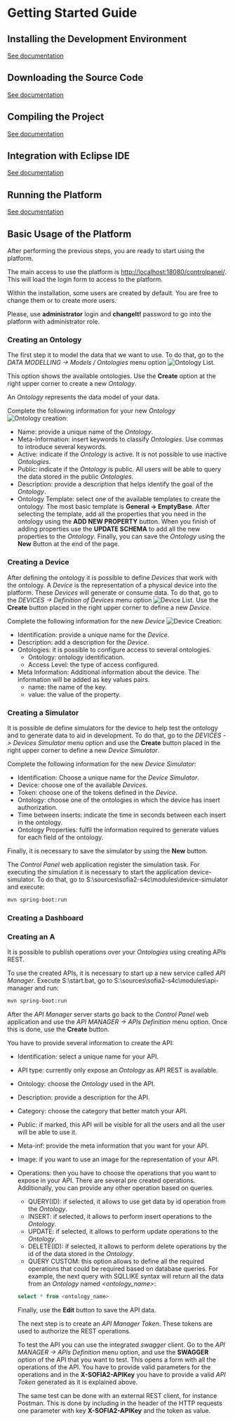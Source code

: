 # Getting Started Guide

## Installing the Development Environment

[See documentation](../how-to-execute-devenv/README.md)

## Downloading the Source Code

[See documentation](../how-to-execute-devenv/README.md)

## Compiling the Project

[See documentation](../how-to-execute-devenv/README.md)

## Integration with Eclipse IDE

[See documentation](../how-to-execute-devenv/README.md)

## Running the Platform

[See documentation](../how-to-execute-devenv/README.md)

## Basic Usage of the Platform

After performing the previous steps, you are ready to start using the platform.

The main access to use the platform is
[http://localhost:18080/controlpanel/](http://localhost:18080/controlpanel/). 
This will load the login form to access to the platform.

Within the installation, some users are created by default. 
You are free to change them or to create more users.

Please, use **administrator** login and **changeIt!** password to go into the platform with administrator role.

### Creating an Ontology

The first step it to model the data that we want to use.
To do that, go to the *DATA MODELLING -> Models / Ontologies* menu option ![Ontology List](images/Ontology_list.png).

This option shows the available ontologies.
Use the **Create** option at the right upper corner to create a new *Ontology*.

An *Ontology* represents the data model of your data.

Complete the following information for your new *Ontology* ![Ontology creation](images/Ontology_creation.png):

- Name: provide a unique name of the *Ontology*.
- Meta-Information: insert keywords to classify *Ontologies*. Use commas to introduce several keywords.
- Active: indicate if the *Ontology* is active. It is not possible to use inactive *Ontologies*.
- Public: indicate if the *Ontology* is public. All users will be able to query the data stored in the public *Ontologies*.
- Description: provide a description that helps identify the goal of the *Ontology*.
- Ontology Template: select one of the available templates to create the ontology. The most basic template is **General -> EmptyBase**. After selecting the template, add all the properties that you need in the ontology using the **ADD NEW PROPERTY** button. When you finish of adding properties use the **UPDATE SCHEMA** to add all the new properties to the *Ontology*. Finally, you can save the *Ontology* using the **New** Button at the end of the page.

### Creating a Device

After defining the ontology it is possible to define *Devices* that work with the ontology.
A *Device* is the representation of a physical device into the platform.
These *Devices* will generate or consume data.
To do that, go to the *DEVICES -> Definition of Devices* menu option ![Device List](images/Device_list.png).
Use the **Create** button placed in the right upper corner to define a new *Device*.

Complete the following information for the new *Device* ![Device Creation](images/Device_creation.png):

- Identification: provide a unique name for the *Device*.
- Description: add a description for the *Device*.
- Ontologies: it is possible to configure access to several ontologies.
  - Ontology: ontology identification.
  - Access Level: the type of access configured.
- Meta Information: Additional information about the device. The information will be added as key values pairs.
  - name: the name of the key.
  - value: the value of the property.

### Creating a Simulator

It is possible de define simulators for the device to help test the ontology and to generate data to aid in development.
To do that, go to the *DEVICES -> Devices Simulator* menu option and use the **Create** button placed in the right upper corner to define a new *Device Simulator*.

Complete the following information for the new *Device Simulator*:

- Identification: Choose a unique name for the *Device Simulator*.
- Device: choose one of the available *Devices*.
- Token: choose one of the tokens defined in the *Device*.
- Ontology: choose one of the ontologies in which the device has insert authorization.
- Time between inserts: indicate the time in seconds between each insert in the ontology.
- Ontology Properties: fulfil the information required to generate values for each field of the ontology.

Finally, it is necessary to save the simulator by using the **New** button.

The *Control Panel* web application register the simulation task. For executing the simulation it is necessary to start the application device-simulator.
To do that, go to S:\sources\sofia2-s4c\modules\device-simulator and execute:

```sh
mvn spring-boot:run
```



### Creating a Dashboard

### Creating an A

It is possible to publish operations over your *Ontologies* using creating APIs REST.

To use the created APIs, it is necessary to start up a new service called *API Manager*.
Execute S:\start.bat, go to S:\sources\sofia2-s4c\modules\api-manager and run:

```sh
mvn spring-boot:run
```

After the *API Manager* server starts go back to the *Control Panel* web application and use the *API MANAGER -> APIs Definition* menu option. Once this is done, use the **Create** button.

You have to provide several information to create the API:

- Identification: select a unique name for your API.
- API type: currently only expose an *Ontology* as API REST is available.
- Ontology: choose the *Ontology* used in the API.
- Description: provide a description for the API.
- Category: choose the category that better match your API.
- Public: if marked, this API will be visible for all the users and all the user will be able to use it.
- Meta-inf: provide the meta information that you want for your API.
- Image: if you want to use an image for the representation of your API.
- Operations: then you have to choose the operations that you want to expose in your API. There are several pre created operations. Additionally, you can provide any other operation based on queries.
  - QUERY(ID): if selected, it allows to use get data by id operation from the *Ontology*.
  - INSERT: if selected, it allows to perform insert operations to the *Ontology*.
  - UPDATE: if selected, it allows to perform update operations to the *Ontology*.
  - DELETE(ID): if selected, it allows to perform delete operations by the id of the data stored in the *Ontology*.
  - QUERY CUSTOM: this option allows to define all the required operations that could be required based on database queries. For example, the next query with SQLLIKE syntax will return all the data from an *Ontology* named *<ontology_name>*: 

  ```SQL
  select * from <ontology_name>
  ```

  Finally, use the **Edit** button to save the API data.

  The next step is to create an *API Manager Token*. These tokens are used to authorize the REST operations.

  To test the API you can use the integrated *swagger* client.
  Go to the *API MANAGER -> APIs Definition* menu option, and use the **SWAGGER** option of the API that you want to test.
  This opens a form with all the operations of the API.
  You have to provide valid parameters for the operations and in the **X-SOFIA2-APIKey** you have to provide a valid *API Token* generated as it is explained above.

  The same test can be done with an external REST client, for instance Postman.
  This is done by including in the header of the HTTP requests one parameter with key **X-SOFIA2-APIKey** and the token as value.